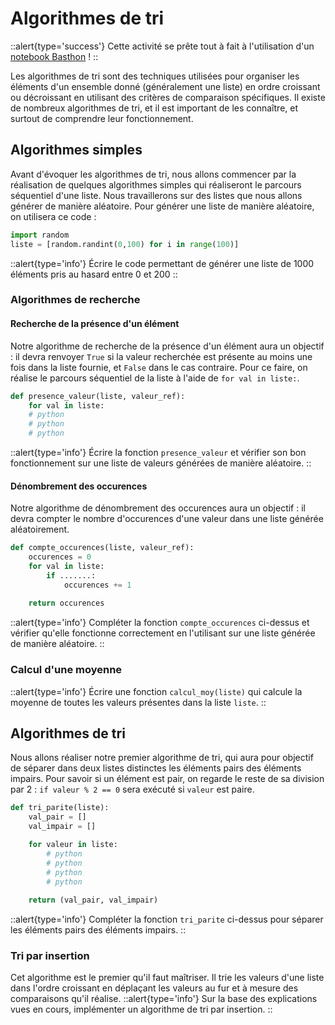 # Algorithmes de tri

::alert{type='success'}
Cette activité se prête tout à fait à l'utilisation d'un [notebook Basthon](https://notebook.basthon.fr/) !
::

Les algorithmes de tri sont des techniques utilisées pour organiser les éléments d'un ensemble donné (généralement une liste) en ordre croissant ou décroissant en utilisant des critères de comparaison spécifiques. Il existe de nombreux algorithmes de tri, et il est important de les connaître, et surtout de comprendre leur fonctionnement.

## Algorithmes simples
Avant d'évoquer les algorithmes de tri, nous allons commencer par la réalisation de quelques algorithmes simples qui réaliseront le parcours séquentiel d'une liste. Nous travaillerons sur des listes que nous allons générer de manière aléatoire. Pour générer une liste de manière aléatoire, on utilisera ce code :

```py
import random
liste = [random.randint(0,100) for i in range(100)]
```

::alert{type='info'}
Écrire le code permettant de générer une liste de 1000 éléments pris au hasard entre 0 et 200
::

### Algorithmes de recherche
#### Recherche de la présence d'un élément
Notre algorithme de recherche de la présence d'un élément aura un objectif : il devra renvoyer `True` si la valeur recherchée est présente au moins une fois dans la liste fournie, et `False` dans le cas contraire.  Pour ce faire, on réalise le parcours séquentiel de la liste à l'aide de `for val in liste:`.

```py
def presence_valeur(liste, valeur_ref):
    for val in liste:
    # python
    # python
    # python
```

::alert{type='info'}
Écrire la fonction `presence_valeur` et vérifier son bon fonctionnement sur une liste de valeurs générées de manière aléatoire.
::

#### Dénombrement des occurences
Notre algorithme de dénombrement des occurences aura un objectif : il devra compter le nombre d'occurences d'une valeur dans une liste générée aléatoirement.

```py
def compte_occurences(liste, valeur_ref):
    occurences = 0
    for val in liste:
        if .......:
            occurences += 1
    
    return occurences
```

::alert{type='info'}
Compléter la fonction `compte_occurences` ci-dessus et vérifier qu'elle fonctionne correctement en l'utilisant sur une liste générée de manière aléatoire.
::

### Calcul d'une moyenne
::alert{type='info'}
Écrire une fonction `calcul_moy(liste)` qui calcule la moyenne de toutes les valeurs présentes dans la liste `liste`.
::

## Algorithmes de tri
Nous allons réaliser notre premier algorithme de tri, qui aura pour objectif de séparer dans deux listes distinctes les éléments pairs des éléments impairs. Pour savoir si un élément est pair, on regarde le reste de sa division par 2 : `if valeur % 2 == 0` sera exécuté si `valeur` est paire.

```py
def tri_parite(liste):
    val_pair = []
    val_impair = []

    for valeur in liste:
        # python
        # python
        # python
        # python
    
    return (val_pair, val_impair)
```

::alert{type='info'}
Compléter la fonction `tri_parite` ci-dessus pour séparer les éléments pairs des éléments impairs.
::

### Tri par insertion
Cet algorithme est le premier qu'il faut maîtriser. Il trie les valeurs d'une liste dans l'ordre croissant en déplaçant les valeurs au fur et à mesure des comparaisons qu'il réalise.
::alert{type='info'}
Sur la base des explications vues en cours, implémenter un algorithme de tri par insertion.
::